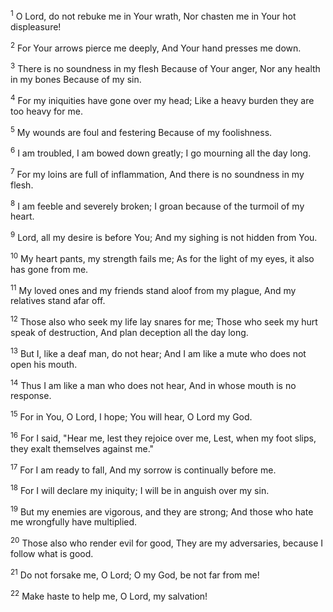 <sup>1</sup> 
O Lord, do not rebuke me in Your wrath, Nor chasten me in Your hot displeasure! 

<sup>2</sup> 
For Your arrows pierce me deeply, And Your hand presses me down. 

<sup>3</sup> 
There is no soundness in my flesh Because of Your anger, Nor any health in my bones Because of my sin. 

<sup>4</sup> 
For my iniquities have gone over my head; Like a heavy burden they are too heavy for me. 

<sup>5</sup> 
My wounds are foul and festering Because of my foolishness. 

<sup>6</sup> 
I am troubled, I am bowed down greatly; I go mourning all the day long. 

<sup>7</sup> 
For my loins are full of inflammation, And there is no soundness in my flesh. 

<sup>8</sup> 
I am feeble and severely broken; I groan because of the turmoil of my heart. 

<sup>9</sup> 
Lord, all my desire is before You; And my sighing is not hidden from You. 

<sup>10</sup> 
My heart pants, my strength fails me; As for the light of my eyes, it also has gone from me. 

<sup>11</sup> 
My loved ones and my friends stand aloof from my plague, And my relatives stand afar off. 

<sup>12</sup> 
Those also who seek my life lay snares for me; Those who seek my hurt speak of destruction, And plan deception all the day long. 

<sup>13</sup> 
But I, like a deaf man, do not hear; And I am like a mute who does not open his mouth. 

<sup>14</sup> 
Thus I am like a man who does not hear, And in whose mouth is no response. 

<sup>15</sup> 
For in You, O Lord, I hope; You will hear, O Lord my God. 

<sup>16</sup> 
For I said, "Hear me, lest they rejoice over me, Lest, when my foot slips, they exalt themselves against me." 

<sup>17</sup> 
For I am ready to fall, And my sorrow is continually before me. 

<sup>18</sup> 
For I will declare my iniquity; I will be in anguish over my sin. 

<sup>19</sup> 
But my enemies are vigorous, and they are strong; And those who hate me wrongfully have multiplied. 

<sup>20</sup> 
Those also who render evil for good, They are my adversaries, because I follow what is good. 

<sup>21</sup> 
Do not forsake me, O Lord; O my God, be not far from me! 

<sup>22</sup> 
Make haste to help me, O Lord, my salvation!